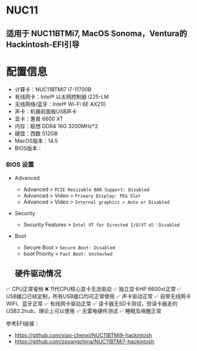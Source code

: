 # NUC11
## 适用于 NUC11BTMi7, MacOS Sonoma，Ventura的Hackintosh-EFI引导
# 配置信息
- 计算卡：NUC11BTMI7 i7-11700B
- 有线网卡：Intel® 以太网控制器 i225-LM
- 无线网络/蓝牙：Intel® Wi-Fi 6E AX210
- 声卡：机箱前面板USB声卡
- 显卡：惠普 6600 XT
- 内存：联想 DDR4 16G 3200MHz*2
- 硬盘：西数  512GB
- MacOS版本：14.5
- BIOS版本：
### BIOS 设置
- Advanced
  - Advanced > `PCIE Resizable BAR Support: Disabled`
  - Advanced > Video > `Primary Display: PEG Slot`
  - Advanced > Video > `Internal graphics > Auto or Disabled`
- Security
  - Security Features > `Intel VT for Directed I/O(VT-d)：Disabled`
- Boot
  - Secure Boot > `Secure Boot: Disabled`
  - boot Priority > `Fast Boot: Unchecked`
 
  ## 硬件驱动情况
✅ CPU正常睿频
❌ 11代CPU核心显卡无法驱动
✅ 独立显卡HP 6600xt正常
✅ USB接口已经定制，所有USB接口均可正常使用
✅ 声卡驱动正常
✅ 自带无线网卡WIFI、蓝牙正常
✅ 有线网卡驱动正常
✅ 读卡器无SD卡测试，但读卡器走的USB3.2hub，理论上可以使用
✅ 无雷电硬件测试
✅ 睡眠及唤醒正常

参考EFI链接：
- https://github.com/xiao-chenxi/NUC11BTMi9-hackintosh
- https://github.com/zpyangchina/NUC11BTMi7-hackintosh
